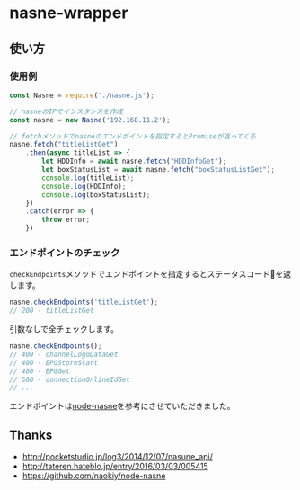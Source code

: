 # nasne-wrapper

## 使い方

### 使用例

```JavaScript
const Nasne = require('./nasne.js');

// nasneのIPでインスタンスを作成
const nasne = new Nasne('192.168.11.2');

// fetchメソッドでnasneのエンドポイントを指定するとPromiseが返ってくる
nasne.fetch("titleListGet")
    .then(async titleList => {
        let HDDInfo = await nasne.fetch("HDDInfoGet");
        let boxStatusList = await nasne.fetch("boxStatusListGet");
        console.log(titleList);
        console.log(HDDInfo);
        console.log(boxStatusList);
    })
    .catch(error => {
        throw error;
    })
```

### エンドポイントのチェック

`checkEndpoints`メソッドでエンドポイントを指定するとステータスコードを返します。
```JavaScript
nasne.checkEndpoints('titleListGet');
// 200 - titleListGet
```

引数なしで全チェックします。
```JavaScript
nasne.checkEndpoints();
// 400 - channelLogoDataGet
// 400 - EPGStoreStart
// 400 - EPGGet
// 500 - connectionOnlineIdGet
// ...
```

エンドポイントは[node-nasne](https://github.com/naokiy/node-nasne)を参考にさせていただきました。

## Thanks
- http://pocketstudio.jp/log3/2014/12/07/nasune_api/
- http://tateren.hateblo.jp/entry/2016/03/03/005415
- https://github.com/naokiy/node-nasne